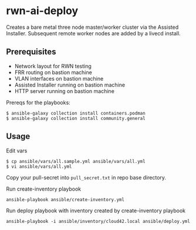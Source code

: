 # rwn-ai-deploy

Creates a bare metal three node master/worker cluster via the Assisted Installer. Subsequent remote worker nodes are added by a livecd install.

## Prerequisites

* Network layout for RWN testing
* FRR routing on bastion machine
* VLAN interfaces on bastion machine
* Assisted Installer running on bastion machine
* HTTP server running on bastion machine

Prereqs for the playbooks:

```console
$ ansible-galaxy collection install containers.podman
$ ansible-galaxy collection install community.general
```

## Usage

Edit vars

```console
$ cp ansible/vars/all.sample.yml ansible/vars/all.yml
$ vi ansible/vars/all.yml
```

Copy your pull-secret into `pull_secret.txt` in repo base directory.

Run create-inventory playbook

```console
ansible-playbook ansible/create-inventory.yml
```

Run deploy playbook with inventory created by create-inventory playbook

```console
ansible-playbook -i ansible/inventory/cloud42.local ansible/deploy.yml
```
